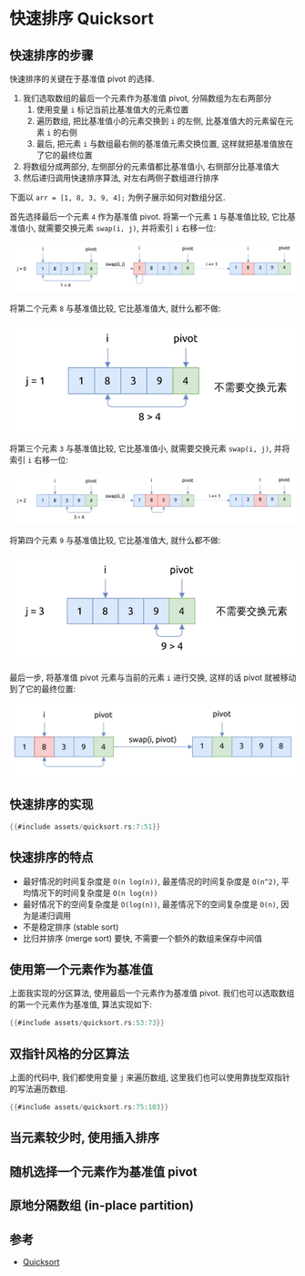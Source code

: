 # 快速排序 Quicksort

## 快速排序的步骤

快速排序的关键在于基准值 pivot 的选择.

1. 我们选取数组的最后一个元素作为基准值 pivot, 分隔数组为左右两部分
    1. 使用变量 `i` 标记当前比基准值大的元素位置
    2. 遍历数组, 把比基准值小的元素交换到 `i` 的左侧, 比基准值大的元素留在元素 `i` 的右侧
    3. 最后, 把元素 `i` 与数组最右侧的基准值元素交换位置, 这样就把基准值放在了它的最终位置
2. 将数组分成两部分, 左侧部分的元素值都比基准值小, 右侧部分比基准值大
3. 然后递归调用快速排序算法, 对左右两侧子数组进行排序

下面以 `arr = [1, 8, 3, 9, 4];` 为例子展示如何对数组分区.

首先选择最后一个元素 `4` 作为基准值 pivot.
将第一个元素 `1` 与基准值比较, 它比基准值小, 就需要交换元素 `swap(i, j)`, 并将索引 `i` 右移一位:

![quicksort partition pass1](assets/quicksort-partition-pass1.svg)

将第二个元素 `8` 与基准值比较, 它比基准值大, 就什么都不做:

![quicksort partition pass2](assets/quicksort-partition-pass2.svg)

将第三个元素 `3` 与基准值比较, 它比基准值小, 就需要交换元素 `swap(i, j)`, 并将索引 `i` 右移一位:

![quicksort partition pass3](assets/quicksort-partition-pass3.svg)

将第四个元素 `9` 与基准值比较, 它比基准值大, 就什么都不做:

![quicksort partition pass4](assets/quicksort-partition-pass4.svg)

最后一步, 将基准值 pivot 元素与当前的元素 `i` 进行交换, 这样的话 pivot 就被移动到了它的最终位置:

![quicksort partition pass5](assets/quicksort-partition-pass5.svg)

## 快速排序的实现

```rust
{{#include assets/quicksort.rs:7:51}}
```

## 快速排序的特点

- 最好情况的时间复杂度是 `O(n log(n))`, 最差情况的时间复杂度是 `O(n^2)`, 平均情况下的时间复杂度是 `O(n log(n))`
- 最好情况下的空间复杂度是 `O(log(n))`, 最差情况下的空间复杂度是 `O(n)`, 因为是递归调用
- 不是稳定排序 (stable sort)
- 比归并排序 (merge sort) 要快, 不需要一个额外的数组来保存中间值

## 使用第一个元素作为基准值

上面我实现的分区算法, 使用最后一个元素作为基准值 pivot.
我们也可以选取数组的第一个元素作为基准值, 算法实现如下:

```rust
{{#include assets/quicksort.rs:53:73}}
```

## 双指针风格的分区算法

上面的代码中, 我们都使用变量 `j` 来遍历数组, 这里我们也可以使用靠拢型双指针的写法遍历数组.

```rust
{{#include assets/quicksort.rs:75:103}}
```

## 当元素较少时, 使用插入排序

## 随机选择一个元素作为基准值 pivot

## 原地分隔数组 (in-place partition)

## 参考

- [Quicksort](https://en.wikipedia.org/wiki/Quicksort)
